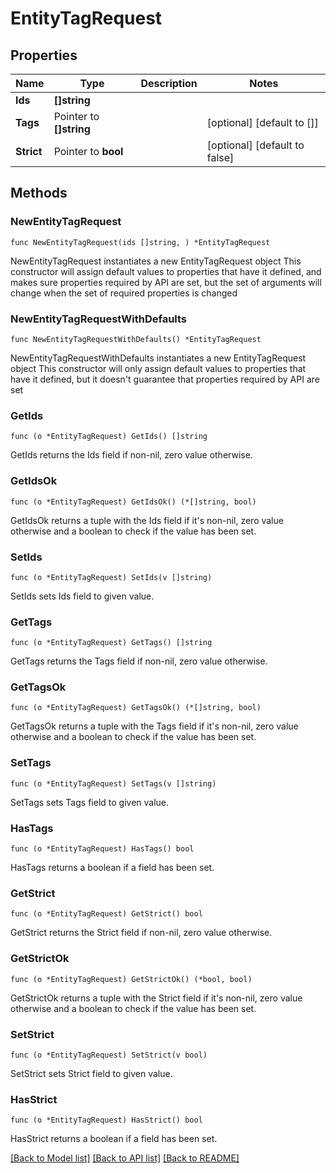 # EntityTagRequest

## Properties

Name | Type | Description | Notes
------------ | ------------- | ------------- | -------------
**Ids** | **[]string** |  | 
**Tags** | Pointer to **[]string** |  | [optional] [default to []]
**Strict** | Pointer to **bool** |  | [optional] [default to false]

## Methods

### NewEntityTagRequest

`func NewEntityTagRequest(ids []string, ) *EntityTagRequest`

NewEntityTagRequest instantiates a new EntityTagRequest object
This constructor will assign default values to properties that have it defined,
and makes sure properties required by API are set, but the set of arguments
will change when the set of required properties is changed

### NewEntityTagRequestWithDefaults

`func NewEntityTagRequestWithDefaults() *EntityTagRequest`

NewEntityTagRequestWithDefaults instantiates a new EntityTagRequest object
This constructor will only assign default values to properties that have it defined,
but it doesn't guarantee that properties required by API are set

### GetIds

`func (o *EntityTagRequest) GetIds() []string`

GetIds returns the Ids field if non-nil, zero value otherwise.

### GetIdsOk

`func (o *EntityTagRequest) GetIdsOk() (*[]string, bool)`

GetIdsOk returns a tuple with the Ids field if it's non-nil, zero value otherwise
and a boolean to check if the value has been set.

### SetIds

`func (o *EntityTagRequest) SetIds(v []string)`

SetIds sets Ids field to given value.


### GetTags

`func (o *EntityTagRequest) GetTags() []string`

GetTags returns the Tags field if non-nil, zero value otherwise.

### GetTagsOk

`func (o *EntityTagRequest) GetTagsOk() (*[]string, bool)`

GetTagsOk returns a tuple with the Tags field if it's non-nil, zero value otherwise
and a boolean to check if the value has been set.

### SetTags

`func (o *EntityTagRequest) SetTags(v []string)`

SetTags sets Tags field to given value.

### HasTags

`func (o *EntityTagRequest) HasTags() bool`

HasTags returns a boolean if a field has been set.

### GetStrict

`func (o *EntityTagRequest) GetStrict() bool`

GetStrict returns the Strict field if non-nil, zero value otherwise.

### GetStrictOk

`func (o *EntityTagRequest) GetStrictOk() (*bool, bool)`

GetStrictOk returns a tuple with the Strict field if it's non-nil, zero value otherwise
and a boolean to check if the value has been set.

### SetStrict

`func (o *EntityTagRequest) SetStrict(v bool)`

SetStrict sets Strict field to given value.

### HasStrict

`func (o *EntityTagRequest) HasStrict() bool`

HasStrict returns a boolean if a field has been set.


[[Back to Model list]](../README.md#documentation-for-models) [[Back to API list]](../README.md#documentation-for-api-endpoints) [[Back to README]](../README.md)


